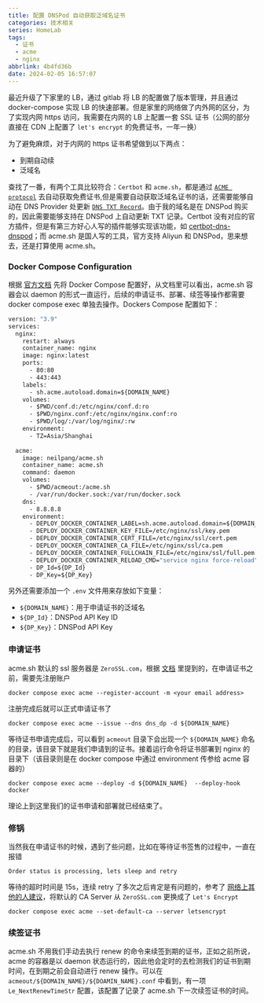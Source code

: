 ```yaml
---
title: 配置 DNSPod 自动获取泛域名证书
categories: 技术相关
series: HomeLab
tags:
  - 证书
  - acme
  - nginx
abbrlink: 4b4fd36b
date: 2024-02-05 16:57:07
---
```

最近升级了下家里的 LB，通过 gitlab 将 LB 的配置做了版本管理，并且通过 docker-compose 实现 LB 的快速部署。但是家里的网络做了内外网的区分，为了实现内网 https 访问，我需要在内网的 LB 上配置一套 SSL 证书（公网的部分直接在 CDN 上配置了 `let's encrypt` 的免费证书，一年一换）

为了避免麻烦，对于内网的 https 证书希望做到以下两点：

- 到期自动续
- 泛域名

<!--more-->

查找了一番，有两个工具比较符合：`Certbot` 和 `acme.sh`，都是通过 [`ACME protocol`](https://en.wikipedia.org/wiki/Automatic_Certificate_Management_Environment) 去自动获取免费证书,但是需要自动获取泛域名证书的话，还需要能够自动在 DNS Provider 处更新 [`DNS TXT Record`](https://en.wikipedia.org/wiki/TXT_record)。由于我的域名是在 DNSPod 购买的，因此需要能够支持在 DNSPod 上自动更新 TXT 记录。Certbot 没有对应的官方插件，但是有第三方好心人写的插件能够实现该功能，如 [certbot-dns-dnspod](https://github.com/tengattack/certbot-dns-dnspod)；而 acme.sh 是国人写的工具，官方支持 Aliyun 和 DNSPod，思来想去，还是打算使用 acme.sh。

### Docker Compose Configuration

根据 [官方文档](https://github.com/acmesh-official/acme.sh/wiki/deploy-to-docker-containers) 先将 Docker Compose 配置好，从文档里可以看出，acme.sh 容器会以 daemon 的形式一直运行，后续的申请证书、部署、续签等操作都需要 docker compose exec 单独去操作。Dockers Compose 配置如下：

```dockerfile
version: "3.9"
services:
  nginx:
    restart: always
    container_name: nginx
    image: nginx:latest
    ports:
      - 80:80
      - 443:443
    labels:
      - sh.acme.autoload.domain=${DOMAIN_NAME}
    volumes:
      - $PWD/conf.d:/etc/nginx/conf.d:ro
      - $PWD/nginx.conf:/etc/nginx/nginx.conf:ro
      - $PWD/log/:/var/log/nginx/:rw
    environment:
      - TZ=Asia/Shanghai
  
  acme:
    image: neilpang/acme.sh
    container_name: acme.sh
    command: daemon
    volumes:
      - $PWD/acmeout:/acme.sh
      - /var/run/docker.sock:/var/run/docker.sock
    dns:
      - 8.8.8.8
    environment:
      - DEPLOY_DOCKER_CONTAINER_LABEL=sh.acme.autoload.domain=${DOMAIN_NAME}
      - DEPLOY_DOCKER_CONTAINER_KEY_FILE=/etc/nginx/ssl/key.pem
      - DEPLOY_DOCKER_CONTAINER_CERT_FILE=/etc/nginx/ssl/cert.pem
      - DEPLOY_DOCKER_CONTAINER_CA_FILE=/etc/nginx/ssl/ca.pem
      - DEPLOY_DOCKER_CONTAINER_FULLCHAIN_FILE=/etc/nginx/ssl/full.pem
      - DEPLOY_DOCKER_CONTAINER_RELOAD_CMD="service nginx force-reload"
      - DP_Id=${DP_Id}
      - DP_Key=${DP_Key}
```

另外还需要添加一个 `.env` 文件用来存放如下变量：

- `${DOMAIN_NAME}`：用于申请证书的泛域名
- `${DP_Id}`：DNSPod API Key ID
- `${DP_Key}`：DNSPod API Key

### 申请证书

acme.sh 默认的 ssl 服务器是 `ZeroSSL.com`，根据 [文档](https://github.com/acmesh-official/acme.sh/wiki/ZeroSSL.com-CA) 里提到的，在申请证书之前，需要先注册账户

```shell
docker compose exec acme --register-account -m <your email address>
```

注册完成后就可以正式申请证书了

```shell
docker compose exec acme --issue --dns dns_dp -d ${DOMAIN_NAME}
```

等待证书申请完成后，可以看到 `acmeout` 目录下会出现一个 `${DOMAIN_NAME}` 命名的目录，该目录下就是我们申请到的证书。接着运行命令将证书部署到 nginx 的目录下（该目录则是在 docker compose 中通过 environment 传参给 acme 容器的）

```shell
docker compose exec acme --deploy -d ${DOMAIN_NAME}  --deploy-hook docker
```

理论上到这里我们的证书申请和部署就已经结束了。

### 修锅

当然我在申请证书的时候，遇到了些问题，比如在等待证书签售的过程中，一直在报错

```text
Order status is processing, lets sleep and retry
```

等待的超时时间是 15s，连续 retry 了多次之后肯定是有问题的，参考了 [网络上其他的人建议](https://u.sb/acme-sh-ssl/)，将默认的 CA Server 从 `ZeroSSL.com` 更换成了 `Let's Encrypt`

```shell
docker compose exec acme --set-default-ca --server letsencrypt
```

### 续签证书

acme.sh 不用我们手动去执行 renew 的命令来续签到期的证书，正如之前所说，acme 的容器是以 daemon 状态运行的，因此他会定时的去检测我们的证书到期时间，在到期之前会自动进行 renew 操作。可以在 `acmeout/${DOMAIN_NAME}/${DOAMIN_NAME}.conf` 中看到，有一项 `Le_NextRenewTimeStr` 配置，该配置了记录了 acme.sh 下一次续签证书的时间。
